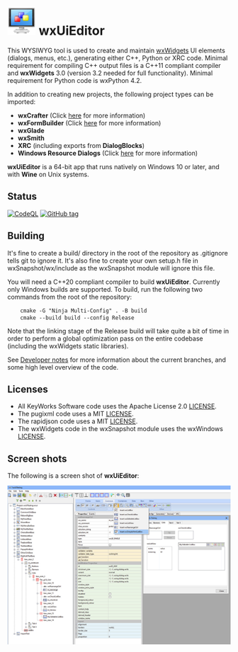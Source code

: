# ![logo](src/art_src/logo64.png) wxUiEditor

This WYSIWYG tool is used to create and maintain [wxWidgets](https://docs.wxwidgets.org/trunk/index.html) UI elements (dialogs, menus, etc.), generating either C++, Python or XRC code. Minimal requirement for compiling C++ output files is a C++11 compliant compiler and **wxWidgets** 3.0 (version 3.2 needed for full functionality). Minimal requirement for Python code is wxPython 4.2.

In addition to creating new projects, the following project types can be imported:

- **wxCrafter** (Click [here](docs/import_crafter.md) for more information)
- **wxFormBuilder** (Click [here](docs/import_formbuilder.md) for more information)
- **wxGlade**
- **wxSmith**
- **XRC** (including exports from **DialogBlocks**)
- **Windows Resource Dialogs** (Click [here](docs/import_winres.md) for more information)

**wxUiEditor** is a 64-bit app that runs natively on Windows 10 or later, and with **Wine** on Unix systems.

## Status

[![CodeQL](https://github.com/KeyWorksRW/wxUiEditor/workflows/CodeQL/badge.svg)](https://github.com/KeyWorksRW/wxUiEditor/actions?query=workflow:"CodeQL") [![GitHub tag](https://img.shields.io/github/tag/KeyWorksRW/wxUiEditor?include_prereleases=&sort=semver&color=blue)](https://github.com/KeyWorksRW/wxUiEditor/releases/)

## Building

It's fine to create a build/ directory in the root of the repository as .gitignore tells git to ignore it. It's also fine to create your own setup.h file in wxSnapshot/wx/include as the wxSnapshot module will ignore this file.

You will need a C++20 compliant compiler to build **wxUiEditor**. Currently only Windows builds are supported. To build, run the following two commands from the root of the repository:

```
    cmake -G "Ninja Multi-Config" . -B build
    cmake --build build --config Release
```

Note that the linking stage of the Release build will take quite a bit of time in order to perform a global optimization pass on the entire codebase (including the wxWidgets static libraries).


See [Developer notes](docs/DEV_NOTES.md) for more information about the current branches, and some high level overview of the code.

## Licenses

- All KeyWorks Software code uses the Apache License 2.0 [LICENSE](LICENSE).
- The pugixml code uses a MIT [LICENSE](pugixml/LICENSE.md).
- The rapidjson code uses a MIT [LICENSE](src/import/rapidjson/license.txt).
- The wxWidgets code in the wxSnapshot module uses the wxWindows  [LICENSE](wxSnapshot/License.txt).

## Screen shots

The following is a screen shot of **wxUiEditor**:

![image](screenshot.jpg)
